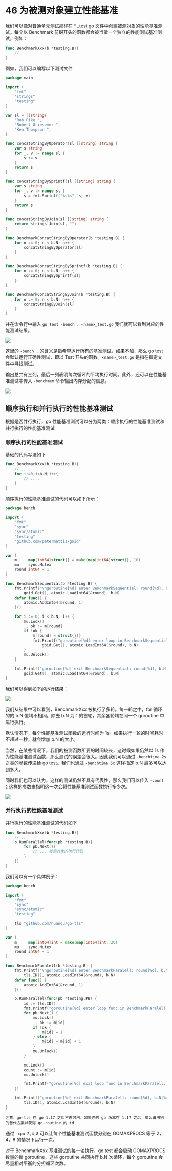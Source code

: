 # 46 为被测对象建立性能基准

我们可以像对普通单元测试那样在 * \_test.go 文件中创建被测对象的性能基准测试。每个以 Benchmark 前缀开头的函数都会被当做一个独立的性能测试基准测试，例如：

```go
func BenchmarkXxx(b *testing.B){
	//...
}
```

例如，我们可以编写以下测试文件

```go
package main

import (
	"fmt"
	"strings"
	"testing"
)

var sl = []string{
	"Rob Pike ",
	"Robert Griesemer ",
	"Ken Thompson ",
}

func concatStringByOperator(sl []string) string {
	var s string
	for _, v := range sl {
		s += v
	}
	return s
}

func concatStringBySprintf(sl []string) string {
	var s string
	for _, v := range sl {
		s = fmt.Sprintf("%s%s", s, v)
	}
	return s
}

func concatStringByJoin(sl []string) string {
	return strings.Join(sl, "")
}

func BenchmarkConcatStringByOperator(b *testing.B) {
	for n := 0; n < b.N; n++ {
		concatStringByOperator(sl)
	}
}

func BenchmarkConcatStringBySprintf(b *testing.B) {
	for n := 0; n < b.N; n++ {
		concatStringBySprintf(sl)
	}
}

func BenchmarkConcatStringByJoin(b *testing.B) {
	for n := 0; n < b.N; n++ {
		concatStringByJoin(sl)
	}
}
```

并在命令行中输入 `go test -bench . <name>_test.go` 我们就可以看到对应的性能测试结果。

![](img/89086df57a2bae84b8716cb771bcc907_MD5.png)

这里的 `-bench .` 的含义是指希望运行所有的基准测试，如果不加，那么 go test 会默认运行正确性测试，即以 Test 开头的函数。`<name>_test.go` 是指在指定文件中寻找测试。

输出总共有三列，最后一列表明每次循环的平均执行时间。此外，还可以在性能基准测试中传入 `-benchmem` 命令输出内存分配的信息。

![](img/219f574c54cbec75b80352d95f179437_MD5.png)

## 顺序执行和并行执行的性能基准测试

根据是否并行执行，go 性能基准测试可以分为两类：顺序执行的性能基准测试和并行执行的性能基准测试

### 顺序执行的性能基准测试

基础的代码写法如下

```go
func BenchmarkXxx(b *testing.B){
	// ....
	for i:=0;i<b.N;i++{
		// ....
	}
}
```

顺序执行的性能基准测试的代码可以如下所示：

```go
package bench

import (
	"fmt"
	"sync"
	"sync/atomic"
	"testing"
	"github.com/petermattis/goid"
)

var (
	m     map[int64]struct{} = make(map[int64]struct{}, 10)
	mu    sync.Mutex
	round int64 = 1
)

func BenchmarkSequential(b *testing.B) {
	fmt.Printf("\ngoroutine[%d] enter BenchmarkSequential: round[%d], b.N[%d]\n",
		goid.Get(), atomic.LoadInt64(&round), b.N)
	defer func() {
		atomic.AddInt64(&round, 1)
	}()

	for i := 0; i < b.N; i++ {
		mu.Lock()
		_, ok := m[round]
		if !ok {
			m[round] = struct{}{}
			fmt.Printf("goroutine[%d] enter loop in BenchmarkSequential: round[%d], b.N[%d]\n",
				goid.Get(), atomic.LoadInt64(&round), b.N)
		}
		mu.Unlock()
	}

	fmt.Printf("goroutine[%d] exit BenchmarkSequential: round[%d], b.N[%d]\n",
		goid.Get(), atomic.LoadInt64(&round), b.N)
}

```

我们可以得到如下的运行结果：

![](img/c4b74b7a31c5d87d957500466411f30e_MD5.png)

我们从结果中可以看到，BenchmarkXxx 被执行了多轮。每一轮之中，for 循环的的 b.N 值均不相同。除去 b.N 为 1 的首轮，其余各轮均在同一个 goroutine 中进行执行。

默认情况下，每个性能基准测试函数的运行时间为 1s。如果执行一轮的时间耗时不超过一秒，就会增加 b.N 的大小。

当然，在某些情况下，我们的被测函数所要的时间较长，这时候如果仍然以 1s 作为性能基准测试函数，那么测试的误差会很大。因此我们可以通过 `-benchtime 2s` 之类的参数传递给 go test。我们也通过 `-benchtime 5x` 这样指定 b.N 最多可以达到多大。

同时我们也可以认为，这样的测试仍然不具有代表性，那么我们可以传入 `-count 2` 这样的参数来指明这一次会将性能基准测试函数执行多少次。

![](img/a180e5993e86a8ee57cbe5905ff3db2e_MD5.png)

### 并行执行的性能基准测试

并行执行的性能基准测试的代码如下

```go
func BenchmarkXxx(b *testing.B){
	// ...
	b.RunParallel(func(pb *testing.B){
		for pb.Next(){
			// ... 被测对象的执行代码
		}
	})
}
```

我们可以有一个具体例子：

```go
package bench

import (
	"fmt"
	"sync"
	"sync/atomic"
	"testing"

	tls "github.com/huandu/go-tls"
)

var (
	m     map[int64]int = make(map[int64]int, 20)
	mu    sync.Mutex
	round int64 = 1
)

func BenchmarkParalell(b *testing.B) {
	fmt.Printf("\ngoroutine[%d] enter BenchmarkParalell: round[%d], b.N[%d]\n",
		tls.ID(), atomic.LoadInt64(&round), b.N)
	defer func() {
		atomic.AddInt64(&round, 1)
	}()

	b.RunParallel(func(pb *testing.PB) {
		id := tls.ID()
		fmt.Printf("goroutine[%d] enter loop func in BenchmarkParalell: round[%d], b.N[%d]\n", tls.ID(), atomic.LoadInt64(&round), b.N)
		for pb.Next() {
			mu.Lock()
			_, ok := m[id]
			if !ok {
				m[id] = 1
			} else {
				m[id] = m[id] + 1
			}
			mu.Unlock()
		}

		mu.Lock()
		count := m[id]
		mu.Unlock()

		fmt.Printf("goroutine[%d] exit loop func in BenchmarkParalell: round[%d], loop[%d]\n", tls.ID(), atomic.LoadInt64(&round), count)
	})

	fmt.Printf("goroutine[%d] exit BenchmarkParalell: round[%d], b.N[%d]\n",
		tls.ID(), atomic.LoadInt64(&round), b.N)
}
```

	注意，go-tls 在 go 1.17 之后不再可用，如果你的 go 版本在 1.17 之后，那么请用别的替代方案以获得 go-routine 的 id

通过 `-cpu 2,4,8` 可以让每个性能基准测试函数分别在 GOMAXPROCS 等于 2，4，8 的情况下运行一次。

对于 BenchmarkXxx 基准测试的每一轮执行，go test 都会启动 GOMAXPROCS 数量的新 goroutine，这些 goroutine 共同执行 b.N 次循环，每个 goroutine 会尽量相对平衡的分担循环次数。
